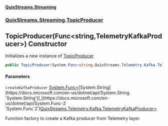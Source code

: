 #### [QuixStreams.Streaming](index.md 'index')
### [QuixStreams.Streaming](QuixStreams.Streaming.md 'QuixStreams.Streaming').[TopicProducer](TopicProducer.md 'QuixStreams.Streaming.TopicProducer')

## TopicProducer(Func<string,TelemetryKafkaProducer>) Constructor

Initializes a new instance of [TopicProducer](TopicProducer.md 'QuixStreams.Streaming.TopicProducer')

```csharp
public TopicProducer(System.Func<string,QuixStreams.Telemetry.Kafka.TelemetryKafkaProducer> createKafkaProducer);
```
#### Parameters

<a name='QuixStreams.Streaming.TopicProducer.TopicProducer(System.Func_string,QuixStreams.Telemetry.Kafka.TelemetryKafkaProducer_).createKafkaProducer'></a>

`createKafkaProducer` [System.Func&lt;](https://docs.microsoft.com/en-us/dotnet/api/System.Func-2 'System.Func`2')[System.String](https://docs.microsoft.com/en-us/dotnet/api/System.String 'System.String')[,](https://docs.microsoft.com/en-us/dotnet/api/System.Func-2 'System.Func`2')[QuixStreams.Telemetry.Kafka.TelemetryKafkaProducer](https://docs.microsoft.com/en-us/dotnet/api/QuixStreams.Telemetry.Kafka.TelemetryKafkaProducer 'QuixStreams.Telemetry.Kafka.TelemetryKafkaProducer')[&gt;](https://docs.microsoft.com/en-us/dotnet/api/System.Func-2 'System.Func`2')

Function factory to create a Kafka producer from Telemetry layer.
